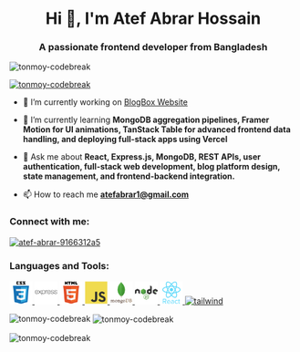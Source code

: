 <h1 align="center">Hi 👋, I'm Atef Abrar Hossain</h1>
<h3 align="center">A passionate frontend developer from Bangladesh</h3>

<p align="left"> <img src="https://komarev.com/ghpvc/?username=tonmoy-codebreak&label=Profile%20views&color=0e75b6&style=flat" alt="tonmoy-codebreak" /> </p>

<p align="left"> <a href="https://github.com/ryo-ma/github-profile-trophy"><img src="https://github-profile-trophy.vercel.app/?username=tonmoy-codebreak" alt="tonmoy-codebreak" /></a> </p>

- 🔭 I’m currently working on [BlogBox Website](https://github.com/Tonmoy-codebreak/blogbox-frontend)

- 🌱 I’m currently learning **MongoDB aggregation pipelines, Framer Motion for UI animations, TanStack Table for advanced frontend data handling, and deploying full-stack apps using Vercel**

- 💬 Ask me about **React, Express.js, MongoDB, REST APIs, user authentication, full-stack web development, blog platform design, state management, and frontend-backend integration.**

- 📫 How to reach me **atefabrar1@gmail.com**

<h3 align="left">Connect with me:</h3>
<p align="left">
<a href="https://linkedin.com/in/atef-abrar-9166312a5" target="blank"><img align="center" src="https://raw.githubusercontent.com/rahuldkjain/github-profile-readme-generator/master/src/images/icons/Social/linked-in-alt.svg" alt="atef-abrar-9166312a5" height="30" width="40" /></a>
</p>

<h3 align="left">Languages and Tools:</h3>
<p align="left"> <a href="https://www.w3schools.com/css/" target="_blank" rel="noreferrer"> <img src="https://raw.githubusercontent.com/devicons/devicon/master/icons/css3/css3-original-wordmark.svg" alt="css3" width="40" height="40"/> </a> <a href="https://expressjs.com" target="_blank" rel="noreferrer"> <img src="https://raw.githubusercontent.com/devicons/devicon/master/icons/express/express-original-wordmark.svg" alt="express" width="40" height="40"/> </a> <a href="https://www.w3.org/html/" target="_blank" rel="noreferrer"> <img src="https://raw.githubusercontent.com/devicons/devicon/master/icons/html5/html5-original-wordmark.svg" alt="html5" width="40" height="40"/> </a> <a href="https://developer.mozilla.org/en-US/docs/Web/JavaScript" target="_blank" rel="noreferrer"> <img src="https://raw.githubusercontent.com/devicons/devicon/master/icons/javascript/javascript-original.svg" alt="javascript" width="40" height="40"/> </a> <a href="https://www.mongodb.com/" target="_blank" rel="noreferrer"> <img src="https://raw.githubusercontent.com/devicons/devicon/master/icons/mongodb/mongodb-original-wordmark.svg" alt="mongodb" width="40" height="40"/> </a> <a href="https://nodejs.org" target="_blank" rel="noreferrer"> <img src="https://raw.githubusercontent.com/devicons/devicon/master/icons/nodejs/nodejs-original-wordmark.svg" alt="nodejs" width="40" height="40"/> </a> <a href="https://reactjs.org/" target="_blank" rel="noreferrer"> <img src="https://raw.githubusercontent.com/devicons/devicon/master/icons/react/react-original-wordmark.svg" alt="react" width="40" height="40"/> </a> <a href="https://tailwindcss.com/" target="_blank" rel="noreferrer"> <img src="https://www.vectorlogo.zone/logos/tailwindcss/tailwindcss-icon.svg" alt="tailwind" width="40" height="40"/> </a> </p>

<p><img align="left" src="https://github-readme-stats.vercel.app/api/top-langs?username=tonmoy-codebreak&show_icons=true&locale=en&layout=compact" alt="tonmoy-codebreak" /></p>

<p>&nbsp;<img align="center" src="https://github-readme-stats.vercel.app/api?username=tonmoy-codebreak&show_icons=true&locale=en" alt="tonmoy-codebreak" /></p>

<p><img align="center" src="https://github-readme-streak-stats.herokuapp.com/?user=tonmoy-codebreak&" alt="tonmoy-codebreak" /></p>
